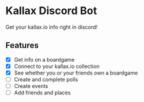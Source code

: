 # Kallax Discord Bot

Get your kallax.io info right in discord!

## Features
 - [x] Get info on a boardgame
 - [x] Connect to your kallax.io collection
 - [x] See whether you or your friends own a boardgame
 - [ ] Create and complete polls
 - [ ] Create events
 - [ ] Add friends and places